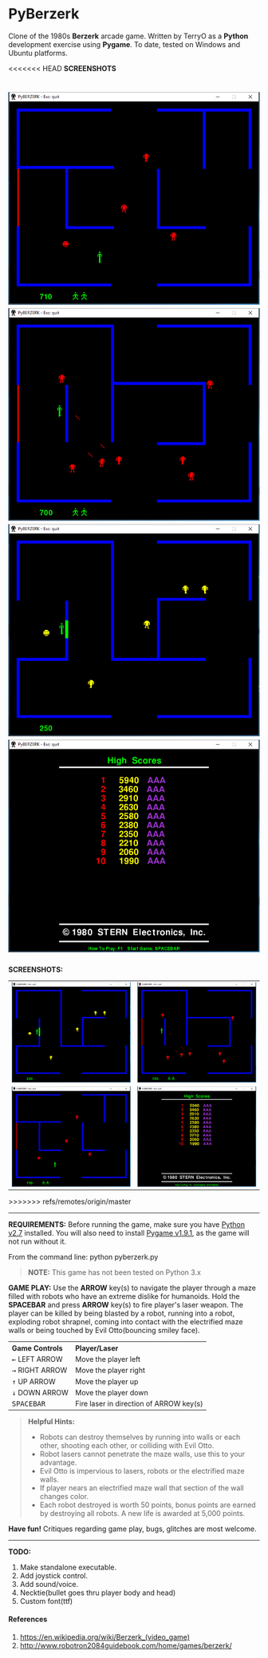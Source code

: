 **PyBerzerk**
===================
Clone of the 1980s **Berzerk** arcade game. Written by TerryO as a  **Python** development exercise using **Pygame**. To date, tested on Windows and Ubuntu platforms.

<<<<<<< HEAD
**SCREENSHOTS**

![Screenshot of PyBerzerk](Screenshots/Gameplay1.png "GamePlay1")
![Screenshot of PyBerzerk](Screenshots/Gameplay2.png "GamePlay2")
![Screenshot of PyBerzerk](Screenshots/Gameplay3.png "GamePlay3")
![Screenshot of PyBerzerk](Screenshots/HighScore.png "HighScore")
=======
**SCREENSHOTS:**
<table>
 <tr>
  <td><img src="./Screenshots/Gameplay3.png" alt="GamePlay3" /></td>
  <td><img src="./Screenshots/Gameplay2.png" alt="GamePlay2" /></td>
 </tr>
 <tr>
  <td><img src="./Screenshots/Gameplay1.png" alt="GamePlay1" /></td>
  <td><img src="./Screenshots/HighScore.png" alt="HighScore" /></td>
 </tr>
</table>
>>>>>>> refs/remotes/origin/master

----------

**REQUIREMENTS:**
Before running the game, make sure you have [Python v2.7](http://www.python.org/download/) installed. You will also need to install [Pygame v1.9.1](http://www.pygame.org/download.shtml), as the game will not run without it.

From the command line: python pyberzerk.py

> **NOTE:** This game has not been tested on Python 3.x


**GAME PLAY:**
Use the **ARROW** key(s) to navigate the player through a maze filled with robots who have an extreme dislike for humanoids.  Hold the **SPACEBAR** and press **ARROW** key(s) to fire player's laser weapon. The player can be killed by being blasted by a robot, running into a robot, exploding robot shrapnel, coming into contact with the electrified maze walls or being touched by Evil Otto(bouncing smiley face).

<table>
 <tr>
  <th align="left">Game Controls</th>
  <th align="left">Player/Laser</th>
 </tr>
 <tr>
  <td><kbd>&larr;</kbd> LEFT ARROW</td>
  <td>Move the player left</td>
 </tr>
  <tr>
  <td><kbd>&rarr;</kbd> RIGHT ARROW</td>
  <td>Move the player right</td>
 </tr>
  <tr>
  <td><kbd>&uarr;</kbd> UP ARROW</td>
  <td>Move the player up</td>
 </tr>
  <tr>
  <td><kbd>&darr;</kbd> DOWN ARROW</td>
  <td>Move the player down</td>
 </tr>
  <tr>
  <td><kbd>SPACEBAR</kbd></td>
  <td>Fire laser in direction of ARROW key(s)</td>
 </tr>
</table>

> **Helpful Hints:**
> 
> - Robots can destroy themselves by running into walls or each other, shooting each other, or colliding with Evil Otto.
> - Robot lasers cannot penetrate the maze walls, use this to your advantage.
> - Evil Otto is impervious to lasers, robots or the electrified maze walls.
> - If player nears an electrified maze wall that section of the wall changes color.
> - Each robot destroyed is worth 50 points,  bonus points are earned by destroying all robots. A new life is awarded at 5,000 points.

**Have fun!**
Critiques regarding game play, bugs, glitches are most welcome.

-----------------------------------------------------------------------------
**TODO:**
 
1. Make standalone executable.
1. Add joystick control.
1. Add sound/voice.
1. Necktie(bullet goes thru player body and head)
1. Custom font(ttf)

#### References
1. https://en.wikipedia.org/wiki/Berzerk_(video_game)
1. http://www.robotron2084guidebook.com/home/games/berzerk/
